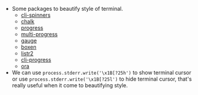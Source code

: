 - Some packages to beautify style of terminal.
  - [cli-spinners](https://github.com/sindresorhus/cli-spinners)
  - [chalk](https://github.com/chalk/u)
  - [progress](https://github.com/visionmedia/node-progress)
  - [multi-progress](https://github.com/pitaj/multi-progress)
  - [gauge](https://github.com/npm/gauge)
  - [boxen](https://github.com/sindresorhus/boxen)
  - [listr2](https://github.com/cenk1cenk2/listr2)
  - [cli-progress](https://github.com/npkgz/cli-progress)
  - [ora](https://github.com/sindresorhus/ora)
- We can use `process.stderr.write('\x1B[?25h')` to show terminal cursor or use `process.stderr.write('\x1B[?25l')` to hide terminal cursor, that's really useful when it come to beautifying style.
